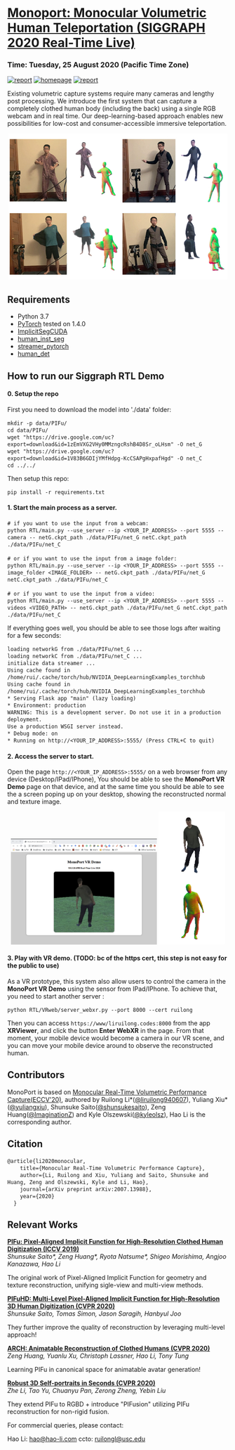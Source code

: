 # [Monoport: Monocular Volumetric Human Teleportation (SIGGRAPH 2020 Real-Time Live)](http://xiuyuliang.cn/monoport/)

### Time: Tuesday, 25 August 2020 (Pacific Time Zone)
[![report](https://img.shields.io/badge/Paper-Arxiv-red)](https://arxiv.org/abs/2007.13988) [![homepage](https://img.shields.io/badge/Project-Homepage-green)](http://xiuyuliang.cn/monoport/) [![report](https://img.shields.io/badge/Demo-Youtube-yellow)](https://youtu.be/fQDsYVE7GtQ)

Existing volumetric capture systems require many cameras and lengthy post processing. We introduce the first system that can capture a completely clothed human body (including the back) using a single RGB webcam and in real time. Our deep-learning-based approach enables new possibilities for low-cost and consumer-accessible immersive teleportation.

<center>
    <img src='figs/rtl.jpg'/>
</center>

## Requirements
- Python 3.7
- [PyTorch](https://pytorch.org/) tested on 1.4.0
- [ImplicitSegCUDA](https://github.com/Project-Splinter/ImplicitSegCUDA)
- [human_inst_seg](https://github.com/Project-Splinter/human_inst_seg)
- [streamer_pytorch](https://github.com/Project-Splinter/streamer_pytorch)
- [human_det](https://github.com/Project-Splinter/human_det)

## How to run our Siggraph RTL Demo

#### 0. Setup the repo
First you need to download the model into './data' folder:
```
mkdir -p data/PIFu/
cd data/PIFu/
wget "https://drive.google.com/uc?export=download&id=1zEmVXG2VHy0MMzngcRshB4D8Sr_oLHsm" -O net_G
wget "https://drive.google.com/uc?export=download&id=1V83B6GDIjYMfHdpg-KcCSAPgHxpafHgd" -O net_C
cd ../../
```

Then setup this repo:
```
pip install -r requirements.txt
```

#### 1. Start the main process as a server. 
```
# if you want to use the input from a webcam:
python RTL/main.py --use_server --ip <YOUR_IP_ADDRESS> --port 5555 --camera -- netG.ckpt_path ./data/PIFu/net_G netC.ckpt_path ./data/PIFu/net_C

# or if you want to use the input from a image folder:
python RTL/main.py --use_server --ip <YOUR_IP_ADDRESS> --port 5555 --image_folder <IMAGE_FOLDER> -- netG.ckpt_path ./data/PIFu/net_G netC.ckpt_path ./data/PIFu/net_C

# or if you want to use the input from a video:
python RTL/main.py --use_server --ip <YOUR_IP_ADDRESS> --port 5555 --videos <VIDEO_PATH> -- netG.ckpt_path ./data/PIFu/net_G netC.ckpt_path ./data/PIFu/net_C
```

If everything goes well, you should be able to see those logs after waiting for a few seconds:

    loading networkG from ./data/PIFu/net_G ...
    loading networkC from ./data/PIFu/net_C ...
    initialize data streamer ...
    Using cache found in /home/rui/.cache/torch/hub/NVIDIA_DeepLearningExamples_torchhub
    Using cache found in /home/rui/.cache/torch/hub/NVIDIA_DeepLearningExamples_torchhub
    * Serving Flask app "main" (lazy loading)
    * Environment: production
    WARNING: This is a development server. Do not use it in a production deployment.
    Use a production WSGI server instead.
    * Debug mode: on
    * Running on http://<YOUR_IP_ADDRESS>:5555/ (Press CTRL+C to quit)

#### 2. Access the server to start.
Open the page `http://<YOUR_IP_ADDRESS>:5555/` on a web browser from any device (Desktop/IPad/IPhone), You should be able to see the **MonoPort VR Demo** page on that device, and at the same time you should be able to see the a screen poping up on your desktop, showing the reconstructed normal and texture image.

<center>
    <img width=66% src='figs/web.png'/>
    <img width=30% src='figs/twoside.png'/>
</center>

#### 3. Play with VR demo. (TODO: bc of the https cert, this step is not easy for the public to use)
As a VR prototype, this system also allow users to control the camera in the **MonoPort VR Demo** using the sensor from IPad/IPhone. To achieve that, you need to start another server :
```
python RTL/VRweb/server_webxr.py --port 8000 --cert ruilong
```

Then you can access `https://www/liruilong.codes:8000` from the app **XRViewer**, and click the button **Enter WebXR** in the page. From that moment, your mobile device would become a camera in our VR scene, and you can move your mobile device around to observe the reconstructed human.

## Contributors

MonoPort is based on [Monocular Real-Time Volumetric Performance Capture(ECCV'20)](http://xiuyuliang.cn/monoport/), authored by Ruilong Li*([@liruilong940607](https://github.com/liruilong940607)), Yuliang Xiu*([@yuliangxiu](https://github.com/YuliangXiu)), Shunsuke Saito([@shunsukesaito](https://github.com/shunsukesaito)), Zeng Huang([@ImaginationZ](https://github.com/ImaginationZ)) and Kyle Olszewski([@kyleolsz](https://github.com/kyleolsz)), Hao Li is the corresponding author.


## Citation

```
@article{li2020monocular,
    title={Monocular Real-Time Volumetric Performance Capture},
    author={Li, Ruilong and Xiu, Yuliang and Saito, Shunsuke and Huang, Zeng and Olszewski, Kyle and Li, Hao},
    journal={arXiv preprint arXiv:2007.13988},
    year={2020}
  }
```

## Relevant Works

**[PIFu: Pixel-Aligned Implicit Function for High-Resolution Clothed Human Digitization (ICCV 2019)](https://shunsukesaito.github.io/PIFu/)**  
*Shunsuke Saito\*, Zeng Huang\*, Ryota Natsume\*, Shigeo Morishima, Angjoo Kanazawa, Hao Li*

The original work of Pixel-Aligned Implicit Function for geometry and texture reconstruction, unifying sigle-view and multi-view methods.

**[PIFuHD: Multi-Level Pixel-Aligned Implicit Function for High-Resolution 3D Human Digitization (CVPR 2020)](https://shunsukesaito.github.io/PIFuHD/)**  
*Shunsuke Saito, Tomas Simon, Jason Saragih, Hanbyul Joo*

They further improve the quality of reconstruction by leveraging multi-level approach!

**[ARCH: Animatable Reconstruction of Clothed Humans (CVPR 2020)](https://arxiv.org/pdf/2004.04572.pdf)**  
*Zeng Huang, Yuanlu Xu, Christoph Lassner, Hao Li, Tony Tung*

Learning PIFu in canonical space for animatable avatar generation!

**[Robust 3D Self-portraits in Seconds (CVPR 2020)](http://www.liuyebin.com/portrait/portrait.html)**  
*Zhe Li, Tao Yu, Chuanyu Pan, Zerong Zheng, Yebin Liu*

They extend PIFu to RGBD + introduce "PIFusion" utilizing PIFu reconstruction for non-rigid fusion.

For commercial queries, please contact:

Hao Li: hao@hao-li.com ccto: ruilongl@usc.edu
